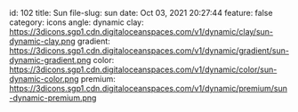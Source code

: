 id: 102
title: Sun 
file-slug: sun
date: Oct 03, 2021 20:27:44
feature: false
category: icons
angle: dynamic
clay: https://3dicons.sgp1.cdn.digitaloceanspaces.com/v1/dynamic/clay/sun-dynamic-clay.png
gradient: https://3dicons.sgp1.cdn.digitaloceanspaces.com/v1/dynamic/gradient/sun-dynamic-gradient.png
color: https://3dicons.sgp1.cdn.digitaloceanspaces.com/v1/dynamic/color/sun-dynamic-color.png
premium: https://3dicons.sgp1.cdn.digitaloceanspaces.com/v1/dynamic/premium/sun-dynamic-premium.png

